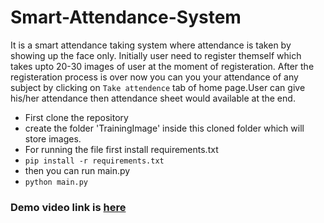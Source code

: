 # Smart-Attendance-System
It is a smart attendance taking system where attendance is taken by showing up the face only.
Initially user need to register themself which takes upto 20-30 images of user at the moment of registeration. After the registeration process is over now you can you your attendance of any subject by clicking on `Take attendence` tab of home page.User can give his/her attendance then attendance sheet would available at the end.

- First clone the repository
- create the folder 'TrainingImage' inside this cloned folder which will store images.
- For running the file first install requirements.txt
- `pip install -r requirements.txt`
- then you can run main.py
- `python main.py`
### Demo video link is [here](https://youtu.be/pXX4shnUhq4)
